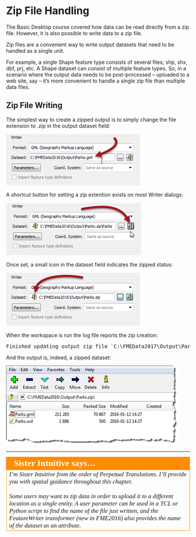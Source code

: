 # Zip File Handling

The Basic Desktop course covered how data can be read directly from a zip file. However, it is also possible to write data to a zip file.

Zip files are a convenient way to write output datasets that need to be handled as a single unit.

For example, a single Shape feature type consists of several files; shp, shx, dbf, prj, etc. A Shape dataset can consist of multiple feature types. So, in a scenario where the output data needs to be post-processed – uploaded to a web site, say – it’s more convenient to handle a single zip file than multiple data files.


## Zip File Writing ##

The simplest way to create a zipped output is to simply change the file extension to .zip in the output dataset field:

![](./Images/4.01.ZipFileExtension.png)

A shortcut button for setting a zip extention exists on most Writer dialogs:

![](./Images/4.04.ZipDatasetButton.png)

Once set, a small icon in the dataset field indicates the zipped status:

![](./Images/4.02.ZipFileExtensionIcon.png)

When the workspace is run the log file reports the zip creation:

<pre>
Finished updating output zip file `C:\FMEData2017\Output\Parks.zip'
</pre>

And the output is, indeed, a zipped dataset:

![](./Images/4.03.ZippedOutputDataset.png)

---

<!--Person X Says Section-->
<!--Sister Intuitive is the representative for this chapter-->

<table style="border-spacing: 0px">
<tr>
<td style="vertical-align:middle;background-color:darkorange;border: 2px solid darkorange">
<i class="fa fa-quote-left fa-lg fa-pull-left fa-fw" style="color:white;padding-right: 12px;vertical-align:text-top"></i>
<span style="color:white;font-size:x-large;font-weight: bold;font-family:serif">Sister Intuitive says…</span>
</td>
</tr>

<tr>
<td style="border: 1px solid darkorange">
<span style="font-family:serif; font-style:italic; font-size:larger">
I’m Sister Intuitive from the order of Perpetual Translations. I’ll provide you with spatial guidance throughout this chapter.
<br><br>Some users may want to zip data in order to upload it to a different location as a single entity. A user parameter can be used in a TCL or Python script to find the name of the file just written, and the FeatureWriter transformer (new in FME2016) also provides the name of the dataset as an attribute.
</span>
</td>
</tr>
</table>